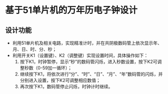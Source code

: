 # 基于51单片机的万年历电子钟设计
## 设计功能
- 利用51单片机及相关电路，实现精准计时，并在共阴极数码管上依次显示年、月、日、时、分、秒；
- 利用开关K1（设置键）、K2（调整键）实现设置时间，具体操作如下：
  1. 按下K1，时钟暂停，显示“秒”的数码管闪烁，进入秒数设置，按下K2可调整秒数（0-59加一循环）；
  2. 继续按下K1，将依次进行“分”、“时”、“日”、“月”、“年”数码管的闪烁，并分别进入设置，按下K2可调整相应数值；
  3. 再次按下K1，数码管停止闪烁，时钟计时继续。

